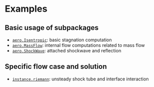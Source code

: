 # Examples

## Basic usage of subpackages

- [`aero.Isentropic`](aero.Isentropic): basic stagnation computation
- [`aero.MassFlow`](aero.MassFlow): internal flow computations related to mass flow
- [`aero.ShockWave`](aero.ShockWave): attached shockwave and reflection

## Specific flow case and solution

- [`instance.riemann`](instance.riemann): unsteady shock tube and interface interaction
